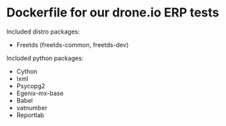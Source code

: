 # Dockerfile for our drone.io ERP tests

Included distro packages:

* Freetds (freetds-common, freetds-dev)

Included python packages:

* Cython
* lxml
* Psycopg2
* Egenix-mx-base
* Babel
* vatnumber
* Reportlab

